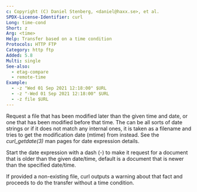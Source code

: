 ```yaml
---
c: Copyright (C) Daniel Stenberg, <daniel@haxx.se>, et al.
SPDX-License-Identifier: curl
Long: time-cond
Short: z
Arg: <time>
Help: Transfer based on a time condition
Protocols: HTTP FTP
Category: http ftp
Added: 5.8
Multi: single
See-also:
  - etag-compare
  - remote-time
Example:
  - -z "Wed 01 Sep 2021 12:18:00" $URL
  - -z "-Wed 01 Sep 2021 12:18:00" $URL
  - -z file $URL
---
```


Request a file that has been modified later than the given time and date, or
one that has been modified before that time. The <date expression> can be all
sorts of date strings or if it does not match any internal ones, it is taken as
a filename and tries to get the modification date (mtime) from <file>
instead. See the *curl_getdate(3)* man pages for date expression details.

Start the date expression with a dash (-) to make it request for a document
that is older than the given date/time, default is a document that is newer
than the specified date/time.

If provided a non-existing file, curl outputs a warning about that fact and
proceeds to do the transfer without a time condition.
